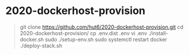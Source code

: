 # 2020-dockerhost-provision

> git clone https://github.com/hut6/2020-dockerhost-provision.git
> cd 2020-dockerhost-provision/
> cp .env.dist .env
> vi .env
> ./install-docker.sh
> sudo ./setup-env.sh
> sudo systemctl restart docker
> ./deploy-stack.sh

